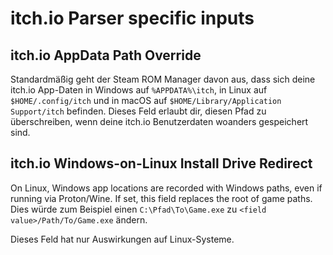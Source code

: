 # itch.io Parser specific inputs

## itch.io AppData Path Override
Standardmäßig geht der Steam ROM Manager davon aus, dass sich deine itch.io App-Daten in Windows auf `%APPDATA%\itch`, in Linux auf `$HOME/.config/itch` und in macOS auf `$HOME/Library/Application Support/itch` befinden. Dieses Feld erlaubt dir, diesen Pfad zu überschreiben, wenn deine itch.io Benutzerdaten woanders gespeichert sind.

## itch.io Windows-on-Linux Install Drive Redirect
On Linux, Windows app locations are recorded with Windows paths, even if running via Proton/Wine. If set, this field replaces the root of game paths. Dies würde zum Beispiel einen `C:\Pfad\To\Game.exe` zu `<field value>/Path/To/Game.exe` ändern.

Dieses Feld hat nur Auswirkungen auf Linux-Systeme.
